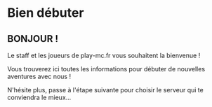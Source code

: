 # Bien débuter

## BONJOUR !

Le staff et les joueurs de play-mc.fr vous souhaitent la bienvenue !

Vous trouverez ici toutes les informations pour débuter de nouvelles aventures avec nous !


N'hésite plus, passe à l'étape suivante pour choisir le serveur qui te conviendra le mieux...
